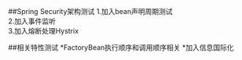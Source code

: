 ##Spring Security架构测试
1.加入bean声明周期测试  
2.加入事件监听  
3.加入熔断处理Hystrix

##相关特性测试
*FactoryBean执行顺序和调用顺序相关
*加入信息国际化
